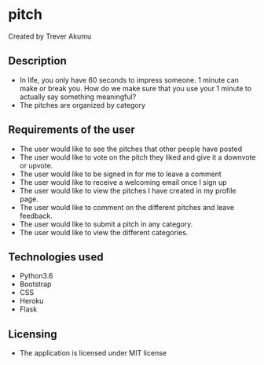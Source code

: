 # pitch

Created by Trever Akumu

##  Description
- In life, you only have 60 seconds to impress someone. 1 minute can make or break you. How do we make sure that you use your 1 minute to actually say something meaningful?
- The pitches are organized by category

## Requirements of the user
* The user would like to see the pitches that other people have posted
* The user would like to vote on the pitch they liked and give it a downvote or upvote.
* The user would like to be signed in for me to leave a comment
* The user would like to receive a welcoming email once I sign up
* The user would like to view the pitches I have created in my profile page.
* The user would like to comment on the different pitches and leave feedback.
* The user would like to submit a pitch in any category.
* The user would like to view the different categories.

## Technologies used
* Python3.6
* Bootstrap
* CSS
* Heroku
* Flask 

## Licensing
- The application is licensed under MIT license

